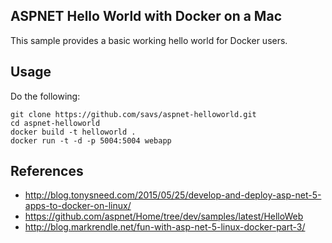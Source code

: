 ASPNET Hello World with Docker on a Mac
---------------------------------------

This sample provides a basic working hello world for Docker users.

Usage
-----

Do the following:

    git clone https://github.com/savs/aspnet-helloworld.git
    cd aspnet-helloworld
    docker build -t helloworld .
    docker run -t -d -p 5004:5004 webapp

References
----------

* http://blog.tonysneed.com/2015/05/25/develop-and-deploy-asp-net-5-apps-to-docker-on-linux/
* https://github.com/aspnet/Home/tree/dev/samples/latest/HelloWeb
* http://blog.markrendle.net/fun-with-asp-net-5-linux-docker-part-3/